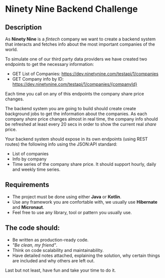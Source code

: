 # Ninety Nine Backend Challenge

## Description

As **Ninety Nine** is a *fintech* company we want to create a backend system that interacts and fetches info about the most important companies of the world.

To simulate one of our third party data providers we have created two endpoints to get the necessary information:

- GET List of Companies: https://dev.ninetynine.com/testapi/1/companies
- GET Company info by ID: https://dev.ninetynine.com/testapi/1/companies/{companyId}

Each time you call on any of this endpoints the company share price changes.

The backend system you are going to build should create create background jobs to get the information about the companies. As each company *share* price changes almost in real time, the company info should be refreshed at least every 20 secs in order to show the current real *share* price.

Your backend system should expose in its own endpoints (using REST routes) the following info using the JSON:API standard:

- List of companies
- Info by company
- Time series of the company share price. It should support hourly, daily and weekly time series.

## Requirements

- The project must be done using either **Java** or **Kotlin**.
- Use any framework you are confortable with, we usually use **Hibernate** and **Micronaut**.
- Feel free to use any library, tool or pattern you usually use.

## The code should:

- Be written as production-ready code.
- *"Be clean, my friend"*.
- Think on code scalability and maintainability.
- Have detailed notes attached, explaining the solution, why certain things are included and why others are left out.

Last but not least, have fun and take your time to do it.

